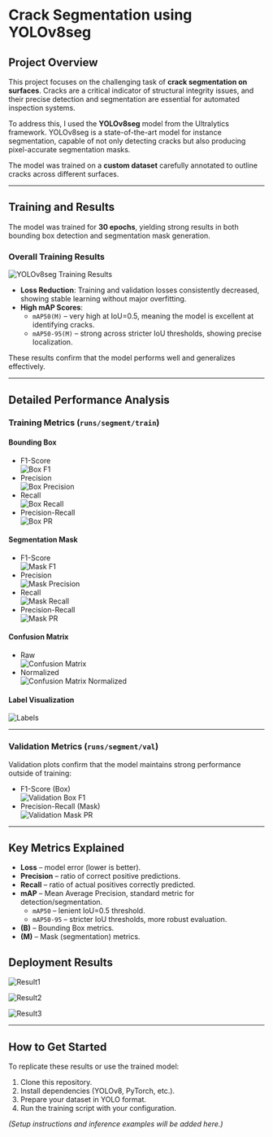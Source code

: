 # Crack Segmentation using YOLOv8seg

## Project Overview
This project focuses on the challenging task of **crack segmentation on surfaces**. Cracks are a critical indicator of structural integrity issues, and their precise detection and segmentation are essential for automated inspection systems.

To address this, I used the **YOLOv8seg** model from the Ultralytics framework. YOLOv8seg is a state-of-the-art model for instance segmentation, capable of not only detecting cracks but also producing pixel-accurate segmentation masks.  

The model was trained on a **custom dataset** carefully annotated to outline cracks across different surfaces.

---

## Training and Results
The model was trained for **30 epochs**, yielding strong results in both bounding box detection and segmentation mask generation.

### Overall Training Results
![YOLOv8seg Training Results](runs/segment/train/results.png)

- **Loss Reduction**: Training and validation losses consistently decreased, showing stable learning without major overfitting.  
- **High mAP Scores**:  
  - `mAP50(M)` – very high at IoU=0.5, meaning the model is excellent at identifying cracks.  
  - `mAP50-95(M)` – strong across stricter IoU thresholds, showing precise localization.  

These results confirm that the model performs well and generalizes effectively.

---

## Detailed Performance Analysis

### Training Metrics (`runs/segment/train`)
#### Bounding Box
- F1-Score  
![Box F1](runs/segment/train/BoxF1_curve.png)  
- Precision  
![Box Precision](runs/segment/train/BoxP_curve.png)  
- Recall  
![Box Recall](runs/segment/train/BoxR_curve.png)  
- Precision-Recall  
![Box PR](runs/segment/train/BoxPR_curve.png)  

#### Segmentation Mask
- F1-Score  
![Mask F1](runs/segment/train/MaskF1_curve.png)  
- Precision  
![Mask Precision](runs/segment/train/MaskP_curve.png)  
- Recall  
![Mask Recall](runs/segment/train/MaskR_curve.png)  
- Precision-Recall  
![Mask PR](runs/segment/train/MaskPR_curve.png)  

#### Confusion Matrix
- Raw  
![Confusion Matrix](runs/segment/train/confusion_matrix.png)  
- Normalized  
![Confusion Matrix Normalized](runs/segment/train/confusion_matrix_normalized.png)  

#### Label Visualization
![Labels](runs/segment/train/labels.jpg)  

---

### Validation Metrics (`runs/segment/val`)
Validation plots confirm that the model maintains strong performance outside of training:

- F1-Score (Box)  
![Validation Box F1](runs/segment/val/BoxF1_curve.png)  
- Precision-Recall (Mask)  
![Validation Mask PR](runs/segment/val/MaskPR_curve.png)  

---

## Key Metrics Explained
- **Loss** – model error (lower is better).  
- **Precision** – ratio of correct positive predictions.  
- **Recall** – ratio of actual positives correctly predicted.  
- **mAP** – Mean Average Precision, standard metric for detection/segmentation.  
  - `mAP50` – lenient IoU=0.5 threshold.  
  - `mAP50-95` – stricter IoU thresholds, more robust evaluation.  
- **(B)** – Bounding Box metrics.  
- **(M)** – Mask (segmentation) metrics.  


## Deployment Results

![Result1](runs\results\output1.png)

![Result2](runs\results\output2.png)

![Result3](runs\results\output3.png)

---

## How to Get Started
To replicate these results or use the trained model:  

1. Clone this repository.  
2. Install dependencies (YOLOv8, PyTorch, etc.).  
3. Prepare your dataset in YOLO format.  
4. Run the training script with your configuration.  

_(Setup instructions and inference examples will be added here.)_  
